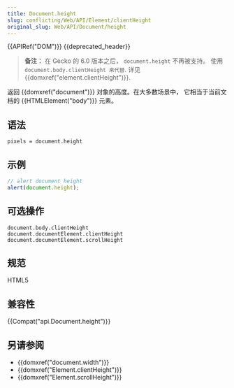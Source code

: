```yaml
---
title: Document.height
slug: conflicting/Web/API/Element/clientHeight
original_slug: Web/API/Document/height
---
```


{{APIRef("DOM")}} {{deprecated_header}}

> **备注：** 在 Gecko 的 6.0 版本之后， `document.height` 不再被支持。 使用 `document.body.clientHeight 来代替`. 详见 {{domxref("element.clientHeight")}}.

返回 {{domxref("document")}} 对象的高度。在大多数场景中， 它相当于当前文档的 {{HTMLElement("body")}} 元素。

## 语法

```plain
pixels = document.height
```

## 示例

```js
// alert document height
alert(document.height);
```

## 可选操作

```plain
document.body.clientHeight
document.documentElement.clientHeight
document.documentElement.scrollHeight
```

## 规范

HTML5

## 兼容性

{{Compat("api.Document.height")}}

## 另请参阅

- {{domxref("document.width")}}
- {{domxref("Element.clientHeight")}}
- {{domxref("Element.scrollHeight")}}
